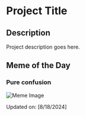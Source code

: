 # Project Title

## Description

Project description goes here.

## Meme of the Day

### Pure confusion
![Meme Image](https://i.redd.it/lxgvsvyti7jd1.png)

Updated on: [8/18/2024]
